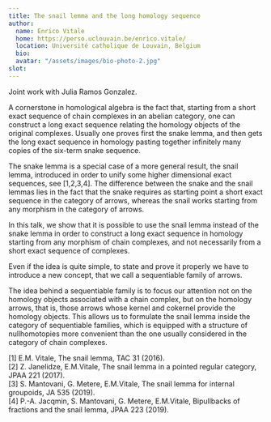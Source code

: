 ```yaml
---
title: The snail lemma and the long homology sequence 
author: 
  name: Enrico Vitale
  home: https://perso.uclouvain.be/enrico.vitale/
  location: Université catholique de Louvain, Belgium
  bio: 
  avatar: "/assets/images/bio-photo-2.jpg"
slot: 
---
```

Joint work with Julia Ramos Gonzalez.

A cornerstone in homological algebra is the fact that, starting from a short exact sequence of chain complexes in an abelian category, one can construct a long exact sequence relating the homology objects of the original complexes. Usually one proves first the snake lemma, and then gets the long exact sequence in homology pasting together infinitely many copies of the six-term snake sequence.

The snake lemma is a special case of a more general result, the snail lemma, introduced in order to unify some higher dimensional exact sequences, see [1,2,3,4]. The difference  between the snake and the snail lemmas lies in the fact that the snake requires as starting point a short exact sequence in the category of arrows, whereas the snail works starting from any morphism in the category of arrows.

In this talk, we show that it is possible to use the snail lemma instead of the snake lemma in order to construct a long exact sequence in homology starting from any morphism of chain complexes, and not necessarily from a short exact sequence of complexes.

Even if the idea is quite simple, to state and prove it properly we have to introduce a new concept, that we call a sequentiable family of arrows.

The idea behind a sequentiable family is to focus our attention not on the homology objects associated with a chain complex, but on the homology arrows, that is, those arrows whose kernel and cokernel provide the homology objects. This allows us to formulate the snail lemma inside the category of sequentiable families, which is equipped with a structure of nullhomotopies more convenient than the one usually considered in the category of chain complexes.

[1] E.M. Vitale, The snail lemma, TAC 31 (2016).  
[2] Z. Janelidze, E.M.Vitale, The snail lemma in a pointed regular category, JPAA 221 (2017).  
[3] S. Mantovani, G. Metere, E.M.Vitale, The snail lemma for internal groupoids, JA 535 (2019).  
[4] P.-A. Jacqmin, S. Mantovani, G. Metere, E.M.Vitale, Bipullbacks of fractions and the snail lemma, JPAA 223 (2019).
